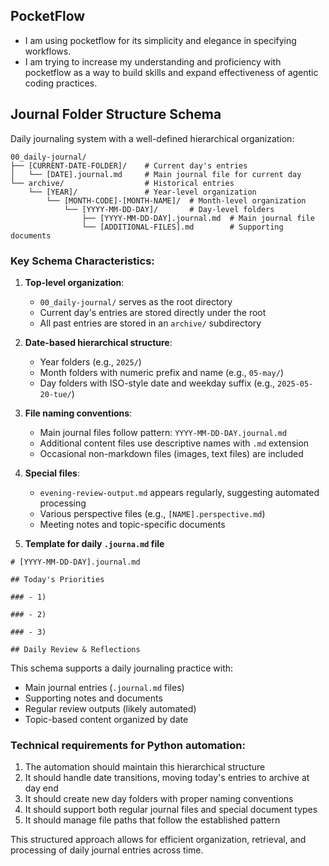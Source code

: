 ## PocketFlow

- I am using pocketflow for its simplicity and elegance in specifying workflows.
- I am trying to increase my understanding and proficiency with pocketflow as a way to build skills and expand effectiveness of agentic coding practices.

## Journal Folder Structure Schema

Daily journaling system with a well-defined hierarchical organization:

```
00_daily-journal/
├── [CURRENT-DATE-FOLDER]/    # Current day's entries
│   └── [DATE].journal.md     # Main journal file for current day
└── archive/                  # Historical entries
    └── [YEAR]/               # Year-level organization
        └── [MONTH-CODE]-[MONTH-NAME]/  # Month-level organization
            └── [YYYY-MM-DD-DAY]/       # Day-level folders
                ├── [YYYY-MM-DD-DAY].journal.md  # Main journal file
                └── [ADDITIONAL-FILES].md        # Supporting documents
```

### Key Schema Characteristics:

1. **Top-level organization**:

   - `00_daily-journal/` serves as the root directory
   - Current day's entries are stored directly under the root
   - All past entries are stored in an `archive/` subdirectory

2. **Date-based hierarchical structure**:

   - Year folders (e.g., `2025/`)
   - Month folders with numeric prefix and name (e.g., `05-may/`)
   - Day folders with ISO-style date and weekday suffix (e.g., `2025-05-20-tue/`)

3. **File naming conventions**:

   - Main journal files follow pattern: `YYYY-MM-DD-DAY.journal.md`
   - Additional content files use descriptive names with `.md` extension
   - Occasional non-markdown files (images, text files) are included

4. **Special files**:

   - `evening-review-output.md` appears regularly, suggesting automated processing
   - Various perspective files (e.g., `[NAME].perspective.md`)
   - Meeting notes and topic-specific documents

5. **Template for daily `.journa.md` file**

```
# [YYYY-MM-DD-DAY].journal.md

## Today's Priorities

### - 1)

### - 2)

### - 3)

## Daily Review & Reflections
```

This schema supports a daily journaling practice with:

- Main journal entries (`.journal.md` files)
- Supporting notes and documents
- Regular review outputs (likely automated)
- Topic-based content organized by date

### Technical requirements for Python automation:

1. The automation should maintain this hierarchical structure
2. It should handle date transitions, moving today's entries to archive at day end
3. It should create new day folders with proper naming conventions
4. It should support both regular journal files and special document types
5. It should manage file paths that follow the established pattern

This structured approach allows for efficient organization, retrieval, and processing of daily journal entries across time.
